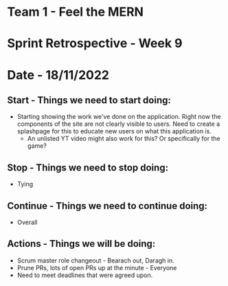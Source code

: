 # Team 1 - Feel the MERN
# Sprint Retrospective - Week 9
# Date - 18/11/2022


## **Start - Things we need to start doing:**
- Starting showing the work we've done on the application. Right now the components of the site are not clearly visible to users. Need to create a splashpage for this to educate new users on what this application is.
  - An unlisted YT video might also work for this? Or specifically for the game?

## **Stop - Things we need to stop doing:**
- Tying

## **Continue - Things we need to continue doing:**
- Overall

## **Actions - Things we will be doing:**
- Scrum master role changeout - Bearach out, Daragh in.
- Prune PRs, lots of open PRs up at the minute - Everyone
- Need to meet deadlines that were agreed upon. 